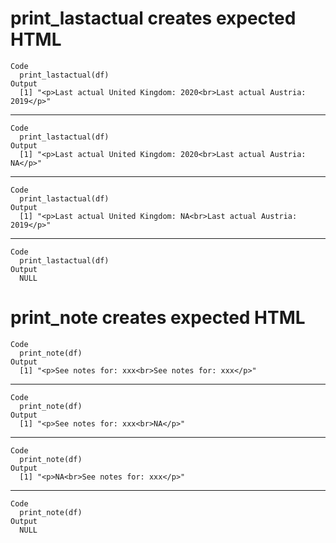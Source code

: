 # print_lastactual creates expected HTML

    Code
      print_lastactual(df)
    Output
      [1] "<p>Last actual United Kingdom: 2020<br>Last actual Austria: 2019</p>"

---

    Code
      print_lastactual(df)
    Output
      [1] "<p>Last actual United Kingdom: 2020<br>Last actual Austria: NA</p>"

---

    Code
      print_lastactual(df)
    Output
      [1] "<p>Last actual United Kingdom: NA<br>Last actual Austria: 2019</p>"

---

    Code
      print_lastactual(df)
    Output
      NULL

# print_note creates expected HTML

    Code
      print_note(df)
    Output
      [1] "<p>See notes for: xxx<br>See notes for: xxx</p>"

---

    Code
      print_note(df)
    Output
      [1] "<p>See notes for: xxx<br>NA</p>"

---

    Code
      print_note(df)
    Output
      [1] "<p>NA<br>See notes for: xxx</p>"

---

    Code
      print_note(df)
    Output
      NULL

